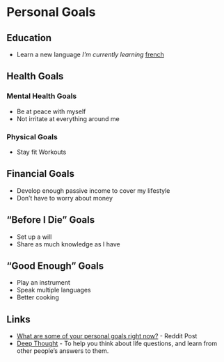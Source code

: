 # Personal Goals

## Education

* Learn a new language _I'm currently learning_ [french](everything-i-know/communication/french.md)

## Health Goals

### Mental Health Goals

* Be at peace with myself
* Not irritate at everything around me

### Physical Goals

* Stay fit Workouts

## Financial Goals

* Develop enough passive income to cover my lifestyle
* Don’t have to worry about money

## “Before I Die” Goals

* Set up a will
* Share as much knowledge as I have

## “Good Enough” Goals

* Play an instrument
* Speak multiple languages
* Better cooking

## Links

* [What are some of your personal goals right now?](https://www.reddit.com/r/AskWomen/comments/8zeqvk/what_are_some_of_your_personal_goals_right_now/) - Reddit Post
* [Deep Thought](https://www.deepthoughtapp.com/) - To help you think about life questions, and learn from other people’s answers to them.
